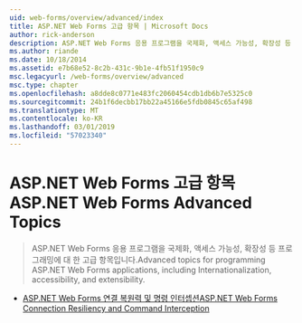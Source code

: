 ```yaml
---
uid: web-forms/overview/advanced/index
title: ASP.NET Web Forms 고급 항목 | Microsoft Docs
author: rick-anderson
description: ASP.NET Web Forms 응용 프로그램을 국제화, 액세스 가능성, 확장성 등 프로그래밍에 대 한 고급 항목입니다.
ms.author: riande
ms.date: 10/18/2014
ms.assetid: e7b68e52-8c2b-431c-9b1e-4fb51f1950c9
msc.legacyurl: /web-forms/overview/advanced
msc.type: chapter
ms.openlocfilehash: a8dde8c0771e483fc2060454cdb1db6b7e5325c0
ms.sourcegitcommit: 24b1f6decbb17bb22a45166e5fdb0845c65af498
ms.translationtype: MT
ms.contentlocale: ko-KR
ms.lasthandoff: 03/01/2019
ms.locfileid: "57023340"
---
```

<a name="aspnet-web-forms-advanced-topics"></a><span data-ttu-id="3166a-103">ASP.NET Web Forms 고급 항목</span><span class="sxs-lookup"><span data-stu-id="3166a-103">ASP.NET Web Forms Advanced Topics</span></span>
====================
> <span data-ttu-id="3166a-104">ASP.NET Web Forms 응용 프로그램을 국제화, 액세스 가능성, 확장성 등 프로그래밍에 대 한 고급 항목입니다.</span><span class="sxs-lookup"><span data-stu-id="3166a-104">Advanced topics for programming ASP.NET Web Forms applications, including Internationalization, accessibility, and extensibility.</span></span>


- [<span data-ttu-id="3166a-105">ASP.NET Web Forms 연결 복원력 및 명령 인터셉션</span><span class="sxs-lookup"><span data-stu-id="3166a-105">ASP.NET Web Forms Connection Resiliency and Command Interception</span></span>](aspnet-web-forms-connection-resiliency-and-command-interception.md)
